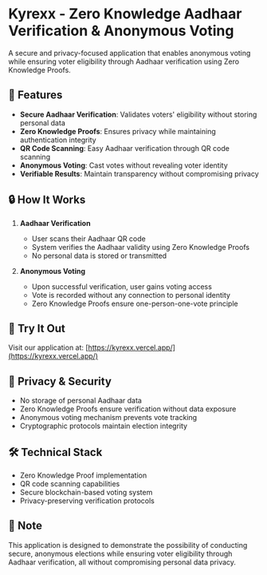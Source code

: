 # Kyrexx - Zero Knowledge Aadhaar Verification & Anonymous Voting

A secure and privacy-focused application that enables anonymous voting while ensuring voter eligibility through Aadhaar verification using Zero Knowledge Proofs.

## 🌟 Features

- **Secure Aadhaar Verification**: Validates voters' eligibility without storing personal data
- **Zero Knowledge Proofs**: Ensures privacy while maintaining authentication integrity
- **QR Code Scanning**: Easy Aadhaar verification through QR code scanning
- **Anonymous Voting**: Cast votes without revealing voter identity
- **Verifiable Results**: Maintain transparency without compromising privacy

## 🔒 How It Works

1. **Aadhaar Verification**
   - User scans their Aadhaar QR code
   - System verifies the Aadhaar validity using Zero Knowledge Proofs
   - No personal data is stored or transmitted

2. **Anonymous Voting**
   - Upon successful verification, user gains voting access
   - Vote is recorded without any connection to personal identity
   - Zero Knowledge Proofs ensure one-person-one-vote principle

## 🚀 Try It Out

Visit our application at: [https://kyrexx.vercel.app/](https://kyrexx.vercel.app/)

## 🔐 Privacy & Security

- No storage of personal Aadhaar data
- Zero Knowledge Proofs ensure verification without data exposure
- Anonymous voting mechanism prevents vote tracking
- Cryptographic protocols maintain election integrity

## 🛠️ Technical Stack

- Zero Knowledge Proof implementation
- QR code scanning capabilities
- Secure blockchain-based voting system
- Privacy-preserving verification protocols

## 📝 Note

This application is designed to demonstrate the possibility of conducting secure, anonymous elections while ensuring voter eligibility through Aadhaar verification, all without compromising personal data privacy.
